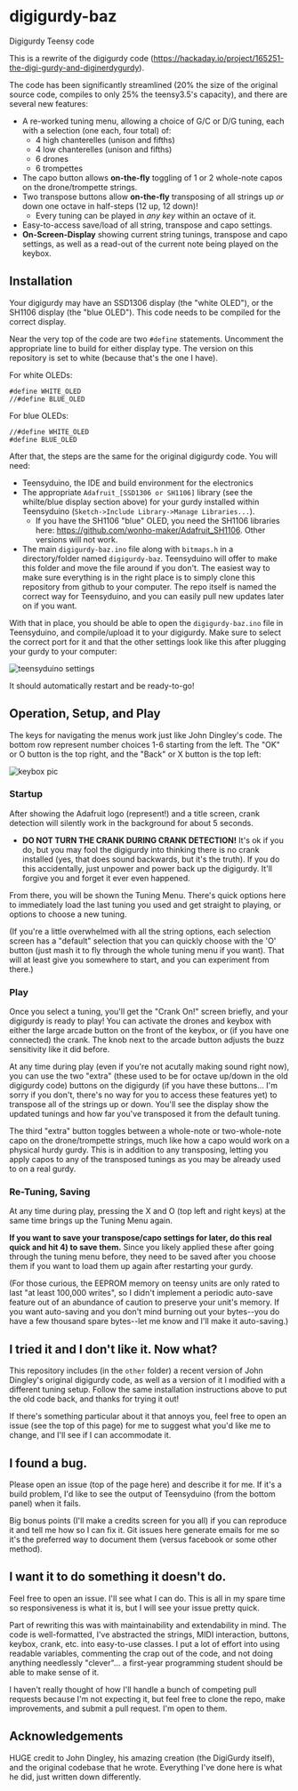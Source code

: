 # digigurdy-baz
Digigurdy Teensy code

This is a rewrite of the digigurdy code (https://hackaday.io/project/165251-the-digi-gurdy-and-diginerdygurdy).

The code has been significantly streamlined (20% the size of the original source code, compiles to only 25% the teensy3.5's capacity), and there are several new features:

* A re-worked tuning menu, allowing a choice of G/C or D/G tuning, each with a selection (one each, four total) of:
  * 4 high chanterelles (unison and fifths)
  * 4 low chanterelles (unison and fifths)
  * 6 drones
  * 6 trompettes
* The capo button allows **on-the-fly** toggling of 1 or 2 whole-note capos on the drone/trompette strings.
* Two transpose buttons allow **on-the-fly** transposing of all strings up *or* down one octave in half-steps (12 up, 12 down)!
  * Every tuning can be played in *any key* within an octave of it.
* Easy-to-access save/load of all string, transpose and capo settings.
* **On-Screen-Display** showing current string tunings, transpose and capo settings, as well as a read-out of the current note being played on the keybox.

## Installation

Your digigurdy may have an SSD1306 display (the "white OLED"), or the SH1106 display (the "blue OLED").  This code needs to be compiled for the correct display.

Near the very top of the code are two `#define` statements.  Uncomment the appropriate line to build for either display type.  The version on this repository is set to white (because that's the one I have).

For white OLEDs:

```
#define WHITE_OLED
//#define BLUE_OLED
```

For blue OLEDs:

```
//#define WHITE_OLED
#define BLUE_OLED
```

After that, the steps are the same for the original digigurdy code.  You will need:
  * Teensyduino, the IDE and build environment for the electronics
  * The appropriate `Adafruit_[SSD1306 or SH1106]` library (see the whilte/blue display section above) for your gurdy installed within Teensyduino (`Sketch->Include Library->Manage Libraries...`).
    * If you have the SH1106 "blue" OLED, you need the SH1106 libraries here: https://github.com/wonho-maker/Adafruit_SH1106. Other versions will not work.
  * The main `digigurdy-baz.ino` file along with `bitmaps.h` in a directory/folder named `digigurdy-baz`.  Teensyduino will offer to make this folder and move the file around if you don't.  The easiest way to make sure everything is in the right place is to simply clone this repository from github to your computer.  The repo itself is named the correct way for Teensyduino, and you can easily pull new updates later on if you want.

With that in place, you should be able to open the `digigurdy-baz.ino` file in Teensyduino, and compile/upload it to your digigurdy.  Make sure to select the correct port for it and that the other settings look like this after plugging your gurdy to your computer:

![teensyduino settings](https://raw.githubusercontent.com/wiki/bazmonk/digigurdy-baz/teensyduino.png)

It should automatically restart and be ready-to-go!

## Operation, Setup, and Play

The keys for navigating the menus work just like John Dingley's code.  The bottom row represent number choices 1-6 starting from the left.  The "OK" or O button is the top right, and the "Back" or X button is the top left:

![keybox pic](https://raw.githubusercontent.com/wiki/bazmonk/digigurdy-baz/keys.jpeg)

### Startup

After showing the Adafruit logo (represent!) and a title screen, crank detection will silently work in the background for about 5 seconds.

* **DO NOT TURN THE CRANK DURING CRANK DETECTION!**  It's ok if you do, but you may fool the digigurdy into thinking there is no crank installed (yes, that does sound backwards, but it's the truth).  If you do this accidentally, just unpower and power back up the digigurdy.  It'll forgive you and forget it ever even happened.

From there, you will be shown the Tuning Menu.  There's quick options here to immediately load the last tuning you used and get straight to playing, or options to choose a new tuning.  

(If you're a little overwhelmed with all the string options, each selection screen has a "default" selection that you can quickly choose with the 'O' button (just mash it to fly through the whole tuning menu if you want).  That will at least give you somewhere to start, and you can experiment from there.)

### Play

Once you select a tuning, you'll get the "Crank On!" screen briefly, and your digigurdy is ready to play!  You can activate the drones and keybox with either the large arcade button on the front of the keybox, or (if you have one connected) the crank.  The knob next to the arcade button adjusts the buzz sensitivity like it did before.

At any time during play (even if you're not acutally making sound right now), you can use the two "extra" (these used to be for octave up/down in the old digigurdy code) buttons on the digigurdy (if you have these buttons... I'm sorry if you don't, there's no way for you to access these features yet) to transpose all of the strings up or down.  You'll see the display show the updated tunings and how far you've transposed it from the default tuning.

The third "extra" button toggles between a whole-note or two-whole-note capo on the drone/trompette strings, much like how a capo would work on a physical hurdy gurdy.  This is in addition to any transposing, letting you apply capos to any of the transposed tunings as you may be already used to on a real gurdy.

### Re-Tuning, Saving

At any time during play, pressing the X and O (top left and right keys) at the same time brings up the Tuning Menu again.  

**If you want to save your transpose/capo settings for later, do this real quick and hit 4) to save them.**  Since you likely applied these after going through the tuning menu before, they need to be saved after you choose them if you want to load them up again after restarting your gurdy.

(For those curious, the EEPROM memory on teensy units are only rated to last "at least 100,000 writes", so I didn't implement a periodic auto-save feature out of an abundance of caution to preserve your unit's memory.  If you want auto-saving and you don't mind burning out your bytes--you do have a few thousand spare bytes--let me know and I'll make it auto-saving.)

## I tried it and I don't like it.  Now what?

This repository includes (in the `other` folder) a recent version of John Dingley's original digigurdy code, as well as a version of it I modified with a different tuning setup.  Follow the same installation instructions above to put the old code back, and thanks for trying it out!

If there's something particular about it that annoys you, feel free to open an issue (see the top of this page) for me to suggest what you'd like me to change, and I'll see if I can accommodate it.

## I found a bug.  

Please open an issue (top of the page here) and describe it for me.  If it's a build problem, I'd like to see the output of Teensyduino (from the bottom panel) when it fails.  

Big bonus points (I'll make a credits screen for you all) if you can reproduce it and tell me how so I can fix it.  Git issues here generate emails for me so it's the preferred way to document them (versus facebook or some other method).

## I want it to do something it doesn't do.

Feel free to open an issue.  I'll see what I can do.  This is all in my spare time so responsiveness is what it is, but I will see your issue pretty quick.

Part of rewriting this was with maintainability and extendability in mind.  The code is well-formatted, I've abstracted the strings, MIDI interaction, buttons, keybox, crank, etc. into easy-to-use classes.  I put a lot of effort into using readable variables, commenting the crap out of the code, and not doing anything needlessly "clever"... a first-year programming student should be able to make sense of it.  

I haven't really thought of how I'll handle a bunch of competing pull requests because I'm not expecting it, but feel free to clone the repo, make improvements, and submit a pull request.  I'm open to them.

## Acknowledgements

HUGE credit to John Dingley, his amazing creation (the DigiGurdy itself), and the original codebase that he wrote.  Everything I've done here is what he did, just written down differently.  

